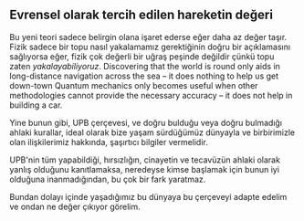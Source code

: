## Evrensel olarak tercih edilen hareketin değeri

Bu yeni teori sadece belirgin olana işaret ederse eğer daha az değer taşır. Fizik sadece bir topu nasıl yakalamamız gerektiğinin doğru bir açıklamasını sağlıyorsa eğer, fizik çok değerli bir uğraş peşinde değildir çünkü topu zaten *yakalayabiliyoruz*. Discovering that the world is round only aids in long-distance navigation across the sea – it does nothing to help us get down-town Quantum mechanics only becomes useful when other methodologies cannot provide the necessary accuracy – it does not help in building a car.

Yine bunun gibi, UPB çerçevesi, ve doğru bulduğu veya doğru bulmadığı ahlaki kurallar, ideal olarak bize yaşam sürdüğümüz dünyayla ve birbirimizle olan ilişkilerimiz hakkında, şaşırtıcı bilgiler vermelidir.

UPB'nin tüm yapabildiği, hırsızlığın, cinayetin ve tecavüzün ahlaki olarak yanlış olduğunu kanıtlamaksa, neredeyse kimse başlamak için bunun iyi olduğuna inanmadığından, bu çok bir fark yaratmaz.

Bundan dolayı içinde yaşadığımız bu dünyaya bu çerçeveyi adapte edelim ve ondan ne değer çıkıyor görelim.